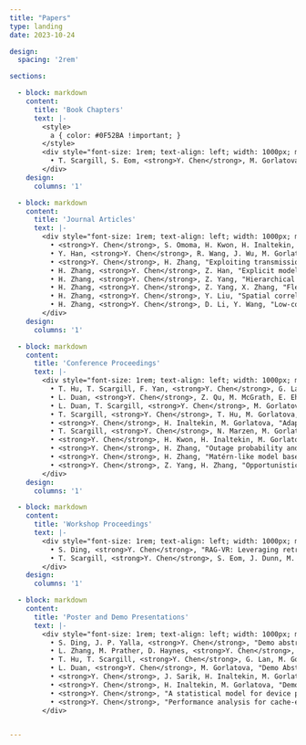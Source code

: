 ```yaml
---
title: "Papers"
type: landing
date: 2023-10-24

design:
  spacing: '2rem'

sections:

  - block: markdown
    content:
      title: 'Book Chapters'
      text: |-
        <style>
          a { color: #0F52BA !important; }
        </style>
        <div style="font-size: 1rem; text-align: left; width: 1000px; margin: 0 auto;">
          • T. Scargill, S. Eom, <strong>Y. Chen</strong>, M. Gorlatova, <i>Ambient intelligence for next-generation augmented reality</i>, to appear in <i>Springer Handbook of the Metaverse</i>, Springer (invited book chapter).
        </div>
    design:
      columns: '1'

  - block: markdown
    content:
      title: 'Journal Articles'
      text: |-
        <div style="font-size: 1rem; text-align: left; width: 1000px; margin: 0 auto;">
          • <strong>Y. Chen</strong>, S. Omoma, H. Kwon, H. Inaltekin, M. Gorlatova, "Quantifying and exploiting VR frame correlations: An application of a statistical model for viewport pose," <i>IEEE Transactions on Mobile Computing</i>, vol. 23, no. 12, pp. 11466–11482, Dec. 2024.<br>
          • Y. Han, <strong>Y. Chen</strong>, R. Wang, J. Wu, M. Gorlatova, "Intelli-AR preloading: A learning approach to proactive hologram transmissions in mobile AR," <i>IEEE Internet of Things Journal</i>, vol. 9, no. 18, pp. 17714–17727, Sept. 2022.<br>
          • <strong>Y. Chen</strong>, H. Zhang, "Exploiting transmission and caching diversity in cache-enabled user-centric network: analysis and optimization," <i>IEEE Access</i>, vol. 7, pp. 65934–65943, May 2019.<br>
          • H. Zhang, <strong>Y. Chen</strong>, Z. Han, "Explicit modeling and performance analysis of cell group selection with backhaul-aware biasing," <i>IEEE Wireless Communications Letters</i>, vol. 8, no. 1, pp. 273–276, Feb. 2019.<br>
          • H. Zhang, <strong>Y. Chen</strong>, Z. Yang, "Hierarchical cache-aided transmission cooperation in 5G user-centric network: Performance analysis and design insights," <i>Journal of Network and Computer Applications</i>, vol. 111, pp. 17–27, Jun. 2018.<br>
          • H. Zhang, <strong>Y. Chen</strong>, Z. Yang, X. Zhang, "Flexible coverage for backhaul-limited ultra-dense heterogeneous networks: throughput analysis and η-optimal biasing," <i>IEEE Transactions on Vehicular Technology</i>, vol. 67, no. 5, pp. 4161–4172, May 2018.<br>
          • H. Zhang, <strong>Y. Chen</strong>, Y. Liu, "Spatial correlation based analysis of power control in user-centric 5G networks," <i>IET Communications</i>, vol. 12, no. 3, pp. 326–333, Feb. 2018.<br>
          • H. Zhang, <strong>Y. Chen</strong>, D. Li, Y. Wang, "Low-complexity sliding window block decoding using bit-flipping for OVFDM systems," <i>IEEE Access</i>, vol. 5, pp. 25171–25180, Nov. 2017.
        </div>
    design:
      columns: '1'

  - block: markdown
    content:
      title: 'Conference Proceedings'
      text: |-
        <div style="font-size: 1rem; text-align: left; width: 1000px; margin: 0 auto;">
          • T. Hu, T. Scargill, F. Yan, <strong>Y. Chen</strong>, G. Lan, M. Gorlatova, "SEESys: Online Pose Error Estimation System for Visual SLAM," in <i>Proc. ACM SenSys</i>, 2024. (18.5% acceptance rate)<br>
          • L. Duan, <strong>Y. Chen</strong>, Z. Qu, M. McGrath, E. Ehmke, M. Gorlatova, "BiGuide: A bi-level data acquisition guidance for object detection on mobile devices," in <i>Proc. ACM/IEEE IPSN</i>, May 2024. (21.5% acceptance rate)<br>
          • L. Duan, T. Scargill, <strong>Y. Chen</strong>, M. Gorlatova, "3D object detection with VI-SLAM point clouds: the impact of object and environment characteristics on model performance," in <i>Proc. IEEE ICRA</i>, May 2024.<br>
          • T. Scargill, <strong>Y. Chen</strong>, T. Hu, M. Gorlatova, "SiTAR: Situated trajectory analysis for in-the-wild pose error estimation," in <i>Proc. IEEE ISMAR</i>, Oct. 2023.<br>
          • <strong>Y. Chen</strong>, H. Inaltekin, M. Gorlatova, "AdaptSLAM: Edge-assisted adaptive SLAM with resource constraints via uncertainty minimization," in <i>Proc. IEEE INFOCOM</i>, May 2023. (19.2%)<br>
          • T. Scargill, <strong>Y. Chen</strong>, N. Marzen, M. Gorlatova, "Integrated design of augmented reality spaces using virtual environments," in <i>Proc. IEEE ISMAR</i>, Oct. 2022. (21%)<br>
          • <strong>Y. Chen</strong>, H. Kwon, H. Inaltekin, M. Gorlatova, "VR viewport pose model for quantifying and exploiting frame correlations," in <i>Proc. IEEE INFOCOM</i>, May 2022. (19.9%)<br>
          • <strong>Y. Chen</strong>, H. Zhang, "Outage probability and average rate analysis of user-centric ultra-dense networks," in <i>Proc. IEEE ICC</i>, May 2019.<br>
          • <strong>Y. Chen</strong>, H. Zhang, "Matérn-like model based analysis for power control in user-centric 5G networks," in <i>Proc. IEEE PIMRC</i>, Oct. 2017.<br>
          • <strong>Y. Chen</strong>, Z. Yang, H. Zhang, "Opportunistic-based dynamic interference coordination in dense small cells deployment," in <i>Proc. IEEE PIMRC</i>, Oct. 2017.
        </div>
    design:
      columns: '1'

  - block: markdown
    content:
      title: 'Workshop Proceedings'
      text: |-
        <div style="font-size: 1rem; text-align: left; width: 1000px; margin: 0 auto;">
          • S. Ding, <strong>Y. Chen</strong>, "RAG-VR: Leveraging retrieval-augmented generation for 3D question answering in VR environments," in <i>Proc. IEEE Workshop on Generative Artificial Intelligence meets Extended Reality (GenAI-XR)</i>, Mar. 2025 (co-located with IEEE VR’25).<br>
          • T. Scargill, <strong>Y. Chen</strong>, S. Eom, J. Dunn, M. Gorlatova, "Environmental, user, and social context-aware augmented reality for supporting personal development and change," in <i>Proc. IEEE Workshop for Building the Foundations of the Metaverse</i>, Mar. 2022 (co-located with IEEE VR’22).
        </div>
    design:
      columns: '1'

  - block: markdown
    content:
      title: 'Poster and Demo Presentations'
      text: |-
        <div style="font-size: 1rem; text-align: left; width: 1000px; margin: 0 auto;">
          • S. Ding, J. P. Yalla, <strong>Y. Chen</strong>, "Demo abstract: RAG-driven 3D question answering in edge-assisted virtual reality," to appear in <i>Proc. IEEE INFOCOM</i>, May 2025. <a href="https://www.youtube.com/watch?v=bDrN5AWmKJA" target="_blank">Video of the demo</a><br>
          • L. Zhang, M. Prather, D. Haynes, <strong>Y. Chen</strong>, Y. Li, "Saving the polar bears: A collaborative VR storytelling experience enhanced by multi-scale and multi-view WiM Designs," in <i>Proc. IEEE Conference on Virtual Reality and 3D User Interfaces Abstracts and Workshops (VRW)</i>, Mar. 2025.<br>
          • T. Hu, T. Scargill, <strong>Y. Chen</strong>, G. Lan, M. Gorlatova, "DNN-based SLAM tracking error online estimation," in <i>Proc. ACM MobiCom</i>, Oct. 2023. <a href="https://www.youtube.com/watch?v=bDrN5AWmKJA" target="_blank">Video of the demo</a><br>
          • L. Duan, <strong>Y. Chen</strong>, M. Gorlatova, "Demo Abstract: BiGuide: A bi-level data acquisition guidance for object detection on mobile devices," in <i>Proc. ACM/IEEE IPSN</i>, May 2023. <a href="https://www.youtube.com/watch?v=bDrN5AWmKJA" target="_blank">Video of the demo</a><br>
          • <strong>Y. Chen</strong>, J. Sarik, H. Inaltekin, M. Gorlatova, "Demo: Demonstrating resource-efficient SLAM in virtual spacecraft environments," in <i>Proc. IEEE INFOCOM</i>, May 2023. <a href="https://www.youtube.com/watch?v=bDrN5AWmKJA" target="_blank">Video of the demo</a><br>
          • <strong>Y. Chen</strong>, H. Inaltekin, M. Gorlatova, "Demo: Pixel similarity-based content reuse in edge-assisted virtual reality," in <i>Proc. IEEE INFOCOM</i>, May 2022. <a href="https://www.youtube.com/watch?v=bDrN5AWmKJA" target="_blank">Video of the demo</a><br>
          • <strong>Y. Chen</strong>, "A statistical model for device pose in virtual reality," <i>CRA-WP Grad Cohort for Women</i>, Apr. 2021.<br>
          • <strong>Y. Chen</strong>, "Performance analysis for cache-enabled user-centric networks," <i>8th Networking Networking Women Workshop (N2Women)</i>, Nov. 2019.
        </div>


---
```

